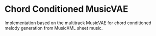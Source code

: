 # Chord Conditioned MusicVAE

Implementation based on the multitrack MusicVAE for chord conditioned melody generation from MusicXML sheet music.

